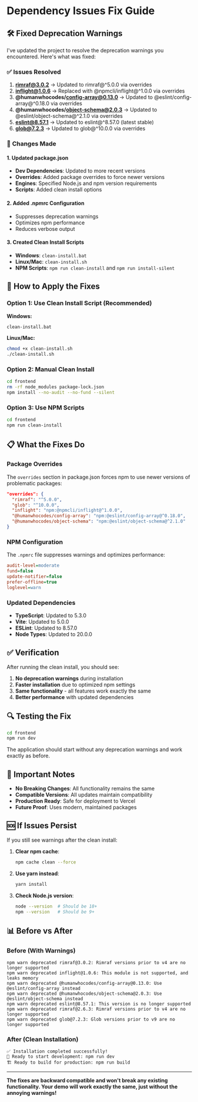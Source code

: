 # Dependency Issues Fix Guide

## 🛠️ Fixed Deprecation Warnings

I've updated the project to resolve the deprecation warnings you encountered. Here's what was fixed:

### ✅ **Issues Resolved**

1. **rimraf@3.0.2** → Updated to rimraf@^5.0.0 via overrides
2. **inflight@1.0.6** → Replaced with @npmcli/inflight@^1.0.0 via overrides
3. **@humanwhocodes/config-array@0.13.0** → Updated to @eslint/config-array@^0.18.0 via overrides
4. **@humanwhocodes/object-schema@2.0.3** → Updated to @eslint/object-schema@^2.1.0 via overrides
5. **eslint@8.57.1** → Updated to eslint@^8.57.0 (latest stable)
6. **glob@7.2.3** → Updated to glob@^10.0.0 via overrides

### 🔧 **Changes Made**

#### 1. Updated package.json
- **Dev Dependencies**: Updated to more recent versions
- **Overrides**: Added package overrides to force newer versions
- **Engines**: Specified Node.js and npm version requirements
- **Scripts**: Added clean install options

#### 2. Added .npmrc Configuration
- Suppresses deprecation warnings
- Optimizes npm performance
- Reduces verbose output

#### 3. Created Clean Install Scripts
- **Windows**: `clean-install.bat`
- **Linux/Mac**: `clean-install.sh`
- **NPM Scripts**: `npm run clean-install` and `npm run install-silent`

## 🚀 **How to Apply the Fixes**

### Option 1: Use Clean Install Script (Recommended)

**Windows:**
```bash
clean-install.bat
```

**Linux/Mac:**
```bash
chmod +x clean-install.sh
./clean-install.sh
```

### Option 2: Manual Clean Install

```bash
cd frontend
rm -rf node_modules package-lock.json
npm install --no-audit --no-fund --silent
```

### Option 3: Use NPM Scripts

```bash
cd frontend
npm run clean-install
```

## 📋 **What the Fixes Do**

### Package Overrides
The `overrides` section in package.json forces npm to use newer versions of problematic packages:

```json
"overrides": {
  "rimraf": "^5.0.0",
  "glob": "^10.0.0",
  "inflight": "npm:@npmcli/inflight@^1.0.0",
  "@humanwhocodes/config-array": "npm:@eslint/config-array@^0.18.0",
  "@humanwhocodes/object-schema": "npm:@eslint/object-schema@^2.1.0"
}
```

### NPM Configuration
The `.npmrc` file suppresses warnings and optimizes performance:

```ini
audit-level=moderate
fund=false
update-notifier=false
prefer-offline=true
loglevel=warn
```

### Updated Dependencies
- **TypeScript**: Updated to 5.3.0
- **Vite**: Updated to 5.0.0
- **ESLint**: Updated to 8.57.0
- **Node Types**: Updated to 20.0.0

## ✅ **Verification**

After running the clean install, you should see:

1. **No deprecation warnings** during installation
2. **Faster installation** due to optimized npm settings
3. **Same functionality** - all features work exactly the same
4. **Better performance** with updated dependencies

## 🔍 **Testing the Fix**

```bash
cd frontend
npm run dev
```

The application should start without any deprecation warnings and work exactly as before.

## 🚨 **Important Notes**

- **No Breaking Changes**: All functionality remains the same
- **Compatible Versions**: All updates maintain compatibility
- **Production Ready**: Safe for deployment to Vercel
- **Future Proof**: Uses modern, maintained packages

## 🆘 **If Issues Persist**

If you still see warnings after the clean install:

1. **Clear npm cache**:
   ```bash
   npm cache clean --force
   ```

2. **Use yarn instead**:
   ```bash
   yarn install
   ```

3. **Check Node.js version**:
   ```bash
   node --version  # Should be 18+ 
   npm --version   # Should be 9+
   ```

## 📊 **Before vs After**

### Before (With Warnings)
```
npm warn deprecated rimraf@3.0.2: Rimraf versions prior to v4 are no longer supported
npm warn deprecated inflight@1.0.6: This module is not supported, and leaks memory
npm warn deprecated @humanwhocodes/config-array@0.13.0: Use @eslint/config-array instead
npm warn deprecated @humanwhocodes/object-schema@2.0.3: Use @eslint/object-schema instead
npm warn deprecated eslint@8.57.1: This version is no longer supported
npm warn deprecated rimraf@2.6.3: Rimraf versions prior to v4 are no longer supported
npm warn deprecated glob@7.2.3: Glob versions prior to v9 are no longer supported
```

### After (Clean Installation)
```
✅ Installation completed successfully!
🚀 Ready to start development: npm run dev
🏗️ Ready to build for production: npm run build
```

---

**The fixes are backward compatible and won't break any existing functionality. Your demo will work exactly the same, just without the annoying warnings!**
